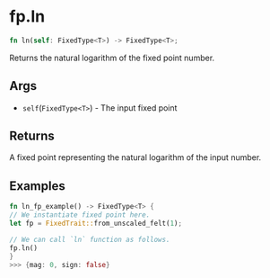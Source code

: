 # fp.ln


```rust
fn ln(self: FixedType<T>) -> FixedType<T>;
```

Returns the natural logarithm of the fixed point number.

## Args

* `self`(`FixedType<T>`) - The input fixed point

## Returns

A fixed point representing the natural logarithm of the input number.

## Examples

```rust
fn ln_fp_example() -> FixedType<T> {
// We instantiate fixed point here.
let fp = FixedTrait::from_unscaled_felt(1);

// We can call `ln` function as follows.
fp.ln()
}
>>> {mag: 0, sign: false}
```
